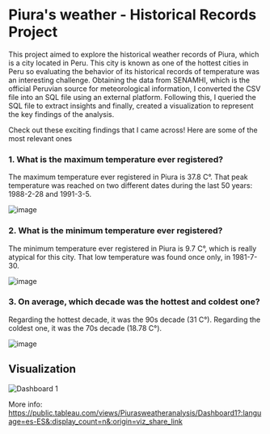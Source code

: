 # Piura's weather - Historical Records Project
This project aimed to explore the historical weather records of Piura, which is a city located in Peru. This city is known as one of the hottest cities in Peru so evaluating the behavior of its historical records of temperature was an interesting challenge. Obtaining the data from SENAMHI, which is the official Peruvian source for meteorological information, I converted the CSV file into an SQL file using an external platform. Following this, I queried the SQL file to extract insights and finally, created a visualization to represent the key findings of the analysis.

Check out these exciting findings that I came across! Here are some of the most relevant ones


### 1. What is the maximum temperature ever registered?
The maximum temperature ever registered in Piura is 37.8 C°. That peak temperature was reached on two different dates during the last 50 years: 1988-2-28 and 1991-3-5.

![image](https://github.com/HansselMorales/ProjectsPortfolio/assets/122589585/62482361-8179-4094-81c3-49c8d34bb93c)


### 2. What is the minimum temperature ever registered?
The minimum temperature ever registered in Piura is 9.7 C°, which is really atypical for this city. That low temperature was found once only, in 1981-7-30.

![image](https://github.com/HansselMorales/ProjectsPortfolio/assets/122589585/d5a76564-8360-49f8-a802-fca454be1c18)


### 3. On average, which decade was the hottest and coldest one?
Regarding the hottest decade, it was the 90s decade (31 C°).
Regarding the coldest one, it was the 70s decade (18.78 C°).

![image](https://github.com/HansselMorales/ProjectsPortfolio/assets/122589585/d7729ef6-1446-4478-a639-f4ab74877d75)


## Visualization

![Dashboard 1](https://github.com/HansselMorales/ProjectsPortfolio/assets/122589585/b0db366c-43e0-462b-a499-ea34a3866435)


More info: https://public.tableau.com/views/Piurasweatheranalysis/Dashboard1?:language=es-ES&:display_count=n&:origin=viz_share_link

